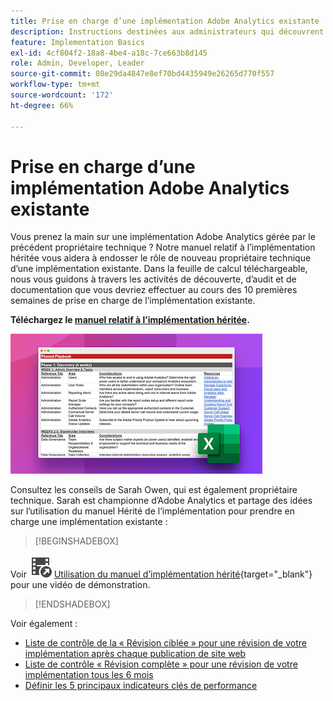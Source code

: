 ```yaml
---
title: Prise en charge d’une implémentation Adobe Analytics existante
description: Instructions destinées aux administrateurs qui découvrent une implémentation Adobe Analytics existante.
feature: Implementation Basics
exl-id: 4cf804f2-18a8-4be4-a18c-7ce663b8d145
role: Admin, Developer, Leader
source-git-commit: 08e29da4847e8ef70bd4435949e26265d770f557
workflow-type: tm+mt
source-wordcount: '172'
ht-degree: 66%

---
```


# Prise en charge d’une implémentation Adobe Analytics existante

Vous prenez la main sur une implémentation Adobe Analytics gérée par le précédent propriétaire technique ? Notre manuel relatif à l’implémentation héritée vous aidera à endosser le rôle de nouveau propriétaire technique d’une implémentation existante. Dans la feuille de calcul téléchargeable, nous vous guidons à travers les activités de découverte, d’audit et de documentation que vous devriez effectuer au cours des 10 premières semaines de prise en charge de l’implémentation existante.

**Téléchargez le [manuel relatif à l’implémentation héritée](assets/adobe_analytics_inherited_implementation_playbook.xlsx).**

![Manuel](assets/inherited-impl-playbook.png)

Consultez les conseils de Sarah Owen, qui est également propriétaire technique. Sarah est championne d’Adobe Analytics et partage des idées sur l’utilisation du manuel Hérité de l’implémentation pour prendre en charge une implémentation existante :


>[!BEGINSHADEBOX]

Voir ![VideoCheckedOut](/help/assets/icons/VideoCheckedOut.svg) [Utilisation du manuel d’implémentation hérité](https://video.tv.adobe.com/v/3438738?quality=12&learn=on&captions=fre_fr){target="_blank"} pour une vidéo de démonstration.

>[!ENDSHADEBOX]


Voir également :

* [Liste de contrôle de la « Révision ciblée » pour une révision de votre implémentation après chaque publication de site web](/help/implement/review/focused-review.md)
* [Liste de contrôle « Révision complète » pour une révision de votre implémentation tous les 6 mois](/help/implement/review/full-review.md)
* [Définir les 5 principaux indicateurs clés de performance](/help/implement/review/define-kpis.md)
